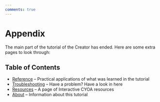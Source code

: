 ```yaml
---
comments: true
---
```


# Appendix
The main part of the tutorial of the Creator has ended. Here are some extra
pages to look through:

## Table of Contents

* [Reference](./reference) – Practical applications of what was learned in the
tutorial
* [Troubleshooting](./troubleshooting) – Have a problem? Have a look in here
* [Resources](./resources) – A page of Interactive CYOA resources
* [About](./about) – Information about this tutorial